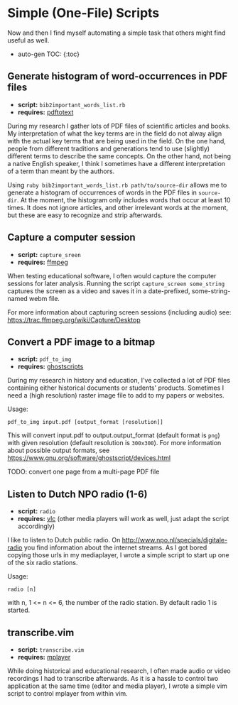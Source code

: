 # Simple (One-File) Scripts

Now and then I find myself automating a simple task that others might find
useful as well.

* auto-gen TOC:
{:toc}

## Generate histogram of word-occurrences in PDF files

- **script:** `bib2important_words_list.rb`
- **requires:** [pdftotext](http://www.foolabs.com/xpdf/home.html)

During my research I gather lots of PDF files of scientific articles and
books. My interpretation of what the key terms are in the field do not alway
align with the actual key terms that are being used in the field. On the one
hand, people from different traditions and generations tend to use (slightly)
different terms to describe the same concepts. On the other hand, not being a
native English speaker, I think I sometimes have a different interpretation of a
term than meant by the authors.

Using `ruby bib2important_words_list.rb path/to/source-dir` allows me to
generate a histogram of occurrences of words in the PDF files in `source-dir`.
At the moment, the histogram only includes words that occur at least 10 times.
It does not ignore articles, and other irrelevant words at the moment, but
these are easy to recognize and strip afterwards.

## Capture a computer session

- **script:** `capture_sreen`
- **requires:** [ffmpeg](https://trac.ffmpeg.org)

When testing educational software, I often would capture the computer sessions
for later analysis. Running the script `capture_screen some_string` captures the screen as
    a video and saves it in a date-prefixed, some-string-named webm file.

For more information about capturing screen sessions (including audio) see:
https://trac.ffmpeg.org/wiki/Capture/Desktop    

## Convert a PDF image to a bitmap

- **script:** `pdf_to_img`
- **requires:** [ghostscripts](https://www.gnu.org/software/ghostscript)

During my research in history and education, I've collected a lot of PDF files
containing either historical documents or students' products. Sometimes I need
a (high resolution) raster image file to add to my papers or websites.

Usage:

    pdf_to_img input.pdf [output_format [resolution]]

This will convert input.pdf to output.output_format (default format is `png`)
with given resolution (default resolution is `300x300`). For more information
about possible output formats, see
https://www.gnu.org/software/ghostscript/devices.html

TODO: convert one page from a multi-page PDF file

## Listen to Dutch NPO radio (1-6)

- **script:** `radio`
- **requires:** [vlc](http://www.videolan.org/vlc/) (other media players will
work as well, just adapt the script accordingly)


I like to listen to Dutch public radio. On
http://www.npo.nl/specials/digitale-radio you find information about the internet streams. As I got bored copying those urls in my mediaplayer, I wrote a simple script to start up one of the six radio stations.

Usage:

    radio [n]

with n, 1 <= n <= 6, the number of the radio station. By default radio 1 is
started.

## transcribe.vim

- **script:** `transcribe.vim`
- **requires:** [mplayer](http://mplayerhq.hu)

While doing historical and educational research, I often made audio or video
recordings I had to transcribe afterwards. As it is a hassle to control two
application at the same time (editor and media player), I wrote a simple vim
script to control mplayer from within vim.

